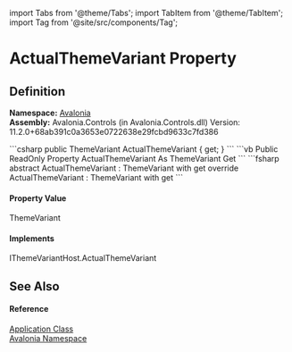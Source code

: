 import Tabs from '@theme/Tabs'; 
import TabItem from '@theme/TabItem'; 
import Tag from '@site/src/components/Tag'; 

# ActualThemeVariant Property




## Definition
**Namespace:** <a href="N_Avalonia">Avalonia</a>  
**Assembly:** Avalonia.Controls (in Avalonia.Controls.dll) Version: 11.2.0+68ab391c0a3653e0722638e29fcbd9633c7fd386

<Tabs groupId="api-code-preview">
<TabItem value="csharp" label="C#">
```csharp
public ThemeVariant ActualThemeVariant { get; }
```
</TabItem>
<TabItem value="vb" label="VB">
```vb
Public ReadOnly Property ActualThemeVariant As ThemeVariant
	Get
```
</TabItem>
<TabItem value="fsharp" label="F#">
```fsharp
abstract ActualThemeVariant : ThemeVariant with get
override ActualThemeVariant : ThemeVariant with get
```
</TabItem>
</Tabs>



#### Property Value
ThemeVariant

#### Implements
IThemeVariantHost.ActualThemeVariant  


## See Also


#### Reference
<a href="T_Avalonia_Application">Application Class</a>  
<a href="N_Avalonia">Avalonia Namespace</a>  
